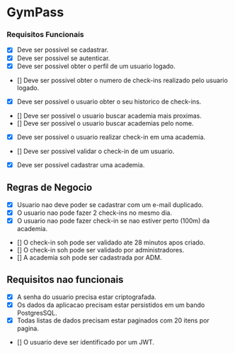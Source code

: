 # GymPass

### Requisitos Funcionais

- [x] Deve ser possivel se cadastrar.
- [x] Deve ser possivel se autenticar.
- [x] Deve ser possivel obter o perfil de um usuario logado.
- [] Deve ser possivel obter o numero de check-ins realizado pelo usuario logado.
- [x] Deve ser possivel o usuario obter o seu historico de check-ins.
- [] Deve ser possivel o usuario buscar academia mais proximas.
- [] Deve ser possivel o usuario buscar academias pelo nome.
- [x] Deve ser possivel o usuario realizar check-in em uma academia.
- [] Deve ser possivel validar o check-in de um usuario.
- [x] Deve ser possivel cadastrar uma academia.

## Regras de Negocio

- [x] Usuario nao deve poder se cadastrar com um e-mail duplicado.
- [x] O usuario nao pode fazer 2 check-ins no mesmo dia.
- [x] O usuario nao pode fazer check-in se nao estiver perto (100m) da academia.
- [] O check-in soh pode ser validado ate 28 minutos apos criado.
- [] O check-in soh pode ser validado por administradores.
- [] A academia soh pode ser cadastrada por ADM.

## Requisitos nao funcionais

- [x] A senha do usuario precisa estar criptografada.
- [x] Os dados da aplicacao precisam estar persistidos em um bando PostgresSQL.
- [x] Todas listas de dados precisam estar paginados com 20 itens por pagina.
- [] O usuario deve ser identificado por um JWT.
